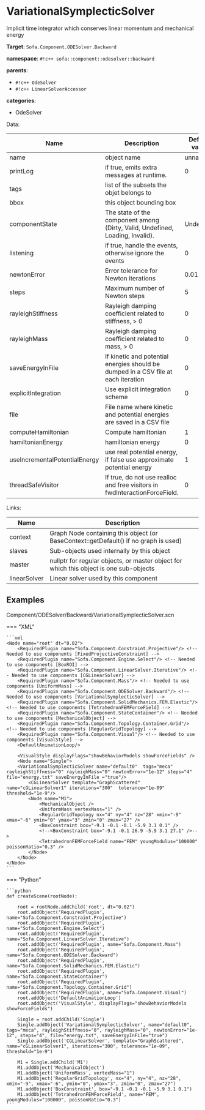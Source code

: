 # VariationalSymplecticSolver

Implicit time integrator which conserves linear momentum and mechanical energy


__Target__: `Sofa.Component.ODESolver.Backward`

__namespace__: `#!c++ sofa::component::odesolver::backward`

__parents__: 

- `#!c++ OdeSolver`
- `#!c++ LinearSolverAccessor`

__categories__: 

- OdeSolver

Data: 

<table>
<thead>
    <tr>
        <th>Name</th>
        <th>Description</th>
        <th>Default value</th>
    </tr>
</thead>
<tbody>
	<tr>
		<td>name</td>
		<td>
object name
</td>
		<td>unnamed</td>
	</tr>
	<tr>
		<td>printLog</td>
		<td>
if true, emits extra messages at runtime.
</td>
		<td>0</td>
	</tr>
	<tr>
		<td>tags</td>
		<td>
list of the subsets the objet belongs to
</td>
		<td></td>
	</tr>
	<tr>
		<td>bbox</td>
		<td>
this object bounding box
</td>
		<td></td>
	</tr>
	<tr>
		<td>componentState</td>
		<td>
The state of the component among (Dirty, Valid, Undefined, Loading, Invalid).
</td>
		<td>Undefined</td>
	</tr>
	<tr>
		<td>listening</td>
		<td>
if true, handle the events, otherwise ignore the events
</td>
		<td>0</td>
	</tr>
	<tr>
		<td>newtonError</td>
		<td>
Error tolerance for Newton iterations
</td>
		<td>0.01</td>
	</tr>
	<tr>
		<td>steps</td>
		<td>
Maximum number of Newton steps
</td>
		<td>5</td>
	</tr>
	<tr>
		<td>rayleighStiffness</td>
		<td>
Rayleigh damping coefficient related to stiffness, &gt; 0
</td>
		<td>0</td>
	</tr>
	<tr>
		<td>rayleighMass</td>
		<td>
Rayleigh damping coefficient related to mass, &gt; 0
</td>
		<td>0</td>
	</tr>
	<tr>
		<td>saveEnergyInFile</td>
		<td>
If kinetic and potential energies should be dumped in a CSV file at each iteration
</td>
		<td>0</td>
	</tr>
	<tr>
		<td>explicitIntegration</td>
		<td>
Use explicit integration scheme
</td>
		<td>0</td>
	</tr>
	<tr>
		<td>file</td>
		<td>
File name where kinetic and potential energies are saved in a CSV file
</td>
		<td></td>
	</tr>
	<tr>
		<td>computeHamiltonian</td>
		<td>
Compute hamiltonian
</td>
		<td>1</td>
	</tr>
	<tr>
		<td>hamiltonianEnergy</td>
		<td>
hamiltonian energy
</td>
		<td>0</td>
	</tr>
	<tr>
		<td>useIncrementalPotentialEnergy</td>
		<td>
use real potential energy, if false use approximate potential energy
</td>
		<td>1</td>
	</tr>
	<tr>
		<td>threadSafeVisitor</td>
		<td>
If true, do not use realloc and free visitors in fwdInteractionForceField.
</td>
		<td>0</td>
	</tr>

</tbody>
</table>

Links: 

| Name | Description |
| ---- | ----------- |
|context|Graph Node containing this object (or BaseContext::getDefault() if no graph is used)|
|slaves|Sub-objects used internally by this object|
|master|nullptr for regular objects, or master object for which this object is one sub-objects|
|linearSolver|Linear solver used by this component|



## Examples

Component/ODESolver/Backward/VariationalSymplecticSolver.scn

=== "XML"

    ```xml
    <Node name="root" dt="0.02">
        <RequiredPlugin name="Sofa.Component.Constraint.Projective"/> <!-- Needed to use components [FixedProjectiveConstraint] -->
        <RequiredPlugin name="Sofa.Component.Engine.Select"/> <!-- Needed to use components [BoxROI] -->
        <RequiredPlugin name="Sofa.Component.LinearSolver.Iterative"/> <!-- Needed to use components [CGLinearSolver] -->
        <RequiredPlugin name="Sofa.Component.Mass"/> <!-- Needed to use components [UniformMass] -->
        <RequiredPlugin name="Sofa.Component.ODESolver.Backward"/> <!-- Needed to use components [VariationalSymplecticSolver] -->
        <RequiredPlugin name="Sofa.Component.SolidMechanics.FEM.Elastic"/> <!-- Needed to use components [TetrahedronFEMForceField] -->
        <RequiredPlugin name="Sofa.Component.StateContainer"/> <!-- Needed to use components [MechanicalObject] -->
        <RequiredPlugin name="Sofa.Component.Topology.Container.Grid"/> <!-- Needed to use components [RegularGridTopology] -->
        <RequiredPlugin name="Sofa.Component.Visual"/> <!-- Needed to use components [VisualStyle] -->
        <DefaultAnimationLoop/>
    
        <VisualStyle displayFlags="showBehaviorModels showForceFields" />
        <Node name="Single">
    	<VariationalSymplecticSolver name="default0"  tags="meca" rayleighStiffness="0" rayleighMass="0" newtonError="1e-12" steps="4" file="energy.txt" saveEnergyInFile ="true"/>
            <CGLinearSolver template="GraphScattered" name="cGLinearSolver1" iterations="300"  tolerance="1e-09"  threshold="1e-9"/>
            <Node name="M1">
                <MechanicalObject />
                <UniformMass vertexMass="1" />
                <RegularGridTopology nx="4" ny="4" nz="28" xmin="-9" xmax="-6" ymin="0" ymax="3" zmin="0" zmax="27" />
                <BoxConstraint box="-9.1 -0.1 -0.1 -5.9 3.1 0.1" />
                <!--<BoxConstraint box="-9.1 -0.1 26.9 -5.9 3.1 27.1" />-->
                <TetrahedronFEMForceField name="FEM" youngModulus="100000" poissonRatio="0.3" />
            </Node>
        </Node>
    </Node>
    ```

=== "Python"

    ```python
    def createScene(rootNode):

        root = rootNode.addChild('root', dt="0.02")
        root.addObject('RequiredPlugin', name="Sofa.Component.Constraint.Projective")
        root.addObject('RequiredPlugin', name="Sofa.Component.Engine.Select")
        root.addObject('RequiredPlugin', name="Sofa.Component.LinearSolver.Iterative")
        root.addObject('RequiredPlugin', name="Sofa.Component.Mass")
        root.addObject('RequiredPlugin', name="Sofa.Component.ODESolver.Backward")
        root.addObject('RequiredPlugin', name="Sofa.Component.SolidMechanics.FEM.Elastic")
        root.addObject('RequiredPlugin', name="Sofa.Component.StateContainer")
        root.addObject('RequiredPlugin', name="Sofa.Component.Topology.Container.Grid")
        root.addObject('RequiredPlugin', name="Sofa.Component.Visual")
        root.addObject('DefaultAnimationLoop')
        root.addObject('VisualStyle', displayFlags="showBehaviorModels showForceFields")

        Single = root.addChild('Single')
        Single.addObject('VariationalSymplecticSolver', name="default0", tags="meca", rayleighStiffness="0", rayleighMass="0", newtonError="1e-12", steps="4", file="energy.txt", saveEnergyInFile="true")
        Single.addObject('CGLinearSolver', template="GraphScattered", name="cGLinearSolver1", iterations="300", tolerance="1e-09", threshold="1e-9")

        M1 = Single.addChild('M1')
        M1.addObject('MechanicalObject')
        M1.addObject('UniformMass', vertexMass="1")
        M1.addObject('RegularGridTopology', nx="4", ny="4", nz="28", xmin="-9", xmax="-6", ymin="0", ymax="3", zmin="0", zmax="27")
        M1.addObject('BoxConstraint', box="-9.1 -0.1 -0.1 -5.9 3.1 0.1")
        M1.addObject('TetrahedronFEMForceField', name="FEM", youngModulus="100000", poissonRatio="0.3")
    ```

